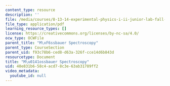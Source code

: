 ```yaml
---
content_type: resource
description: ''
file: /media/courses/8-13-14-experimental-physics-i-ii-junior-lab-fall-2016-spring-2017/48e831b658c4acd78c3e63ab31789ff2_MIT8_13-14F16-S17exp13.pdf
file_type: application/pdf
learning_resource_types: []
license: https://creativecommons.org/licenses/by-nc-sa/4.0/
ocw_type: OCWFile
parent_title: "M\xF6ssbauer Spectroscopy"
parent_type: CourseSection
parent_uid: f93c78b6-ced8-d63a-326f-cce14d6b843d
resourcetype: Document
title: "M\u0141ossbauer Spectroscopy"
uid: 48e831b6-58c4-acd7-8c3e-63ab31789ff2
video_metadata:
  youtube_id: null
---
```

